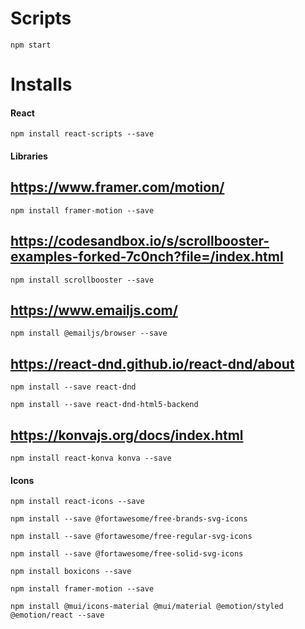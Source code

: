 # Scripts

    npm start

# Installs

#### React

    npm install react-scripts --save

#### Libraries

## https://www.framer.com/motion/

    npm install framer-motion --save

## https://codesandbox.io/s/scrollbooster-examples-forked-7c0nch?file=/index.html

    npm install scrollbooster --save

## https://www.emailjs.com/

    npm install @emailjs/browser --save

## https://react-dnd.github.io/react-dnd/about 

    npm install --save react-dnd

    npm install --save react-dnd-html5-backend

## https://konvajs.org/docs/index.html 

    npm install react-konva konva --save
    
#### Icons

    npm install react-icons --save

    npm install --save @fortawesome/free-brands-svg-icons

    npm install --save @fortawesome/free-regular-svg-icons

    npm install --save @fortawesome/free-solid-svg-icons

    npm install boxicons --save

    npm install framer-motion --save

    npm install @mui/icons-material @mui/material @emotion/styled @emotion/react --save
